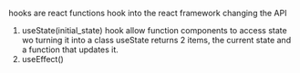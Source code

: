 hooks are react functions hook into the react framework changing the API

1) useState(initial_state) hook allow function components to access state wo turning it into a class
useState returns 2 items, the current state and a function that updates it. 
2) useEffect()
